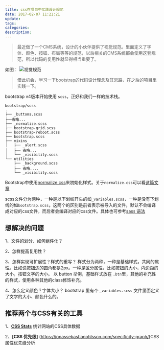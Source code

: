```yaml
---
title: css在项目中实践设计规范
date: 2017-02-07 11:21:21
update:
tags:
categories:
description:
---
```


>最近做了一个CMS系统，设计的小伙伴提供了视觉规范。里面定义了字体、颜色、按钮、布局等等的规范，以后相关的CMS系统都会使用这套规范，所以代码的复用性就显得相当重要了。

如图：
![视觉规范](https://ww1.sinaimg.cn/large/006tKfTcjw1fcqylahattj30l90jnt9o.jpg)

>借此机会，学习一下bootstrap的代码设计理念及其思路，在之后的项目里实践一下。

bootstrap v4版本开始使用 `scss`，正好和我们一样的技术栈。

```
bootstrap/scss
.
├── _buttons.scss
├──省略...
├── _normalize.scss
├── bootstrap-grid.scss
├── bootstrap-reboot.scss
├── bootstrap.scss
├── mixins
│   ├── _alert.scss
│   ├── 省略...
│   └── _visibility.scss
└── utilities
    ├── _background.scss
    ├── 省略....
    └── _visibility.scss
```

Bootstrap中使用[normalize.css](https://github.com/necolas/normalize.css)来初始化样式。关于`normalize.css`可以看[这篇文章](http://jerryzou.com/posts/aboutNormalizeCss/)

scss文件分为两种，一种是以下划线开头的如`_variables.scss`，一种是没有下划线的如`bootstrap.scss`，这两个的区别是前者表示被导入的文件，默认不会编译成对应的css文件，而后者会编译对应的css文件。具体也可参考[sass 语法](http://www.w3cplus.com/sassguide/syntax.html)

## 想解决的问题
1、文件的划分、如何组件化？

2、怎样提高复用性？

3、怎样实现可扩展性？样式的重写？
样式分为两种，一种是基础样式，共同的属性。比如说按钮边的圆角都是2px。一种是区分属性，比如按钮的大小，内边距的大小，按钮文字的大小。
以 button 举例，基础样式放在 `.btn`里，其他的补充性的样式，使用各种其他的class修饰补充。

4、怎么定义颜色？字体大小？
bootstrap 里有个 `_variables.scss` 文件里面定义了文字的大小、颜色什么的。

## 推荐两个与CSS有关的工具
1、**[CSS Stats](http://www.cssstats.com/)** 统计网站的CSS具体数据

2、**[CSS 优先级]** (https://jonassebastianohlsson.com/specificity-graph/)CSS属性优先级分析
